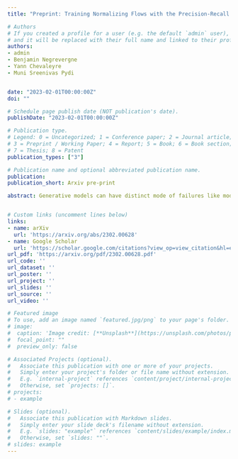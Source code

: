 ```yaml
---
title: "Preprint: Training Normalizing Flows with the Precision-Recall Divergence"

# Authors
# If you created a profile for a user (e.g. the default `admin` user), write the username (folder name) here 
# and it will be replaced with their full name and linked to their profile.
authors:
- admin
- Benjamin Negrevergne
- Yann Chevaleyre
- Muni Sreenivas Pydi


date: "2023-02-01T00:00:00Z"
doi: ""

# Schedule page publish date (NOT publication's date).
publishDate: "2023-02-01T00:00:00Z"

# Publication type.
# Legend: 0 = Uncategorized; 1 = Conference paper; 2 = Journal article;
# 3 = Preprint / Working Paper; 4 = Report; 5 = Book; 6 = Book section;
# 7 = Thesis; 8 = Patent
publication_types: ["3"]

# Publication name and optional abbreviated publication name.
publication: 
publication_short: Arxiv pre-print

abstract: Generative models can have distinct mode of failures like mode dropping and low quality samples, which cannot be captured by a single scalar metric. To address this, recent works propose evaluating generative models using precision and recall, where precision measures quality of samples and recall measures the coverage of the target distribution. Although a variety of discrepancy measures between the target and estimated distribution are used to train generative models, it is unclear what precision-recall trade-offs are achieved by various choices of the discrepancy measures. In this paper, we show that achieving a specified precision-recall trade-off corresponds to minimising -divergences from a family we call the  *PR-divergences*. Conversely, any -divergence can be written as a linear combination of PR-divergences and therefore correspond to minimising a weighted precision-recall trade-off. Further, we propose a novel generative model that is able to train a normalizing flow to minimise any -divergence, and in particular, achieve a given precision-recall trade-off.


# Custom links (uncomment lines below)
links:
- name: arXiv
  url: 'https://arxiv.org/abs/2302.00628'
- name: Google Scholar
  url: 'https://scholar.google.com/citations?view_op=view_citation&hl=en&user=l_e0zo8AAAAJ&citation_for_view=l_e0zo8AAAAJ:u-x6o8ySG0sC'
url_pdf: 'https://arxiv.org/pdf/2302.00628.pdf'
url_code: ''
url_dataset: ''
url_poster: ''
url_project: ''
url_slides: ''
url_source: ''
url_video: ''

# Featured image
# To use, add an image named `featured.jpg/png` to your page's folder. 
# image:
#  caption: 'Image credit: [**Unsplash**](https://unsplash.com/photos/pLCdAaMFLTE)'
#  focal_point: ""
#  preview_only: false

# Associated Projects (optional).
#   Associate this publication with one or more of your projects.
#   Simply enter your project's folder or file name without extension.
#   E.g. `internal-project` references `content/project/internal-project/index.md`.
#   Otherwise, set `projects: []`.
# projects:
# - example

# Slides (optional).
#   Associate this publication with Markdown slides.
#   Simply enter your slide deck's filename without extension.
#   E.g. `slides: "example"` references `content/slides/example/index.md`.
#   Otherwise, set `slides: ""`.
# slides: example
---
```

